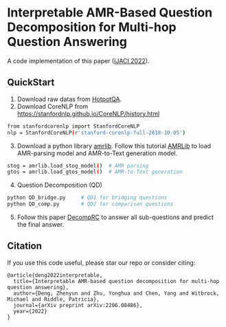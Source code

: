 # Interpretable AMR-Based Question Decomposition for Multi-hop Question Answering
A code implementation of this paper (<a href="https://www.ijcai.org/proceedings/2022/0568.pdf">IJACI 2022</a>). 


## QuickStart

1. Download raw datas from <a href="https://hotpotqa.github.io/">HotpotQA</a>.
2. Download CoreNLP from https://stanfordnlp.github.io/CoreNLP/history.html
```bash
from stanfordcorenlp import StanfordCoreNLP
nlp = StanfordCoreNLP(r'stanford-corenlp-full-2018-10-05')
```  
3. Download a python library <a href="https://github.com/bjascob/amrlib">amrlib</a>. Follow this tutorial <a href="https://amrlib.readthedocs.io/en/latest/install/">AMRLib</a> to load AMR-parsing model and AMR-to-Text generation model.

```bash
stog = amrlib.load_stog_model()  # AMR parsing
gtos = amrlib.load_gtos_model()  # AMR-to-Text generation
```  

4. Question Decomposition (QD)
```bash
python QD_bridge.py		# QD1 for bridging questions
python QD_comp.py		# QD2 for comparison questions
```

5. Follow this paper <a href="https://github.com/shmsw25/DecompRC">DecompRC</a> to answer all sub-questions and predict the final answer. 

## Citation

If you use this code useful, please star our repo or consider citing:
```
@article{deng2022interpretable,
  title={Interpretable AMR-based question decomposition for multi-hop question answering},
  author={Deng, Zhenyun and Zhu, Yonghua and Chen, Yang and Witbrock, Michael and Riddle, Patricia},
  journal={arXiv preprint arXiv:2206.08486},
  year={2022}
}
```

